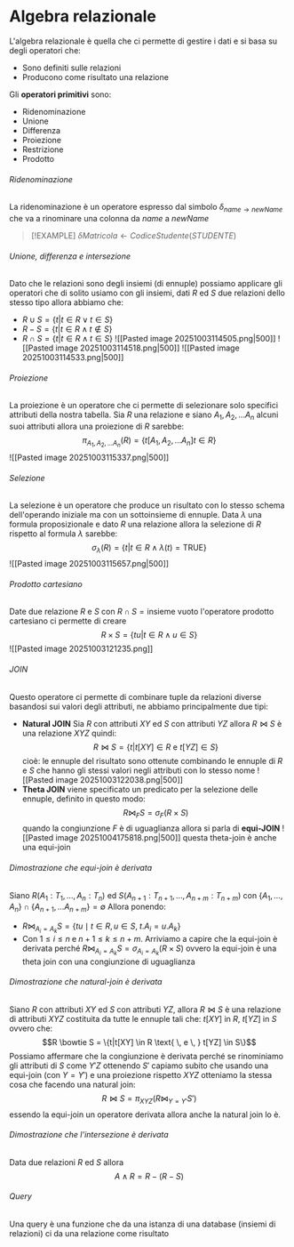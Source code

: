 # Algebra relazionale

L'algebra relazionale è quella che ci permette di gestire i dati e si basa su degli operatori che:
- Sono definiti sulle relazioni
- Producono come risultato una relazione

Gli **operatori primitivi** sono:
- Ridenominazione
- Unione
- Differenza
- Proiezione
- Restrizione
- Prodotto

###### Ridenominazione
La ridenominazione è un operatore espresso dal simbolo $\delta_{name\rightarrow newName}$  che va a rinominare una colonna da $name$ a $newName$

> [!EXAMPLE]
> $\delta Matricola \leftarrow CodiceStudente (STUDENTE)$ 

###### Unione, differenza e intersezione
Dato che le relazioni sono degli insiemi (di ennuple) possiamo applicare gli operatori che di solito usiamo con gli insiemi, dati $R$ ed $S$ due relazioni dello stesso tipo allora abbiamo che:
- $R \cup S = \{t | t \in R \vee t \in S\}$
- $R - S = \{t | t \in R \wedge t \notin S\}$
- $R \cap S = \{t | t \in R \wedge t \in S\}$
![[Pasted image 20251003114505.png|500]]
![[Pasted image 20251003114518.png|500]]
![[Pasted image 20251003114533.png|500]]
###### Proiezione
La proiezione è un operatore che ci permette di selezionare solo specifici attributi della nostra tabella. Sia $R$ una relazione e siano $A_1, A_2, ... A_n$ alcuni suoi attributi allora una proiezione di $R$ sarebbe:
$$\pi_{A_1, A_2, ... A_n}(R) = \{t[A_1, A_2, ... A_n]t \in R\}$$
![[Pasted image 20251003115337.png|500]]
###### Selezione
La selezione è un operatore che produce un risultato con lo stesso schema dell'operando iniziale ma con un sottoinsieme di ennuple. Data $\lambda$ una formula proposizionale e dato $R$ una relazione allora la selezione di $R$ rispetto al formula $\lambda$ sarebbe:
$$\sigma_\lambda(R) = \{t|t\in R ∧ \lambda(t) = \text{TRUE}\}$$
 ![[Pasted image 20251003115657.png|500]]
###### Prodotto cartesiano
Date due relazione $R$ e $S$ con $R ∩ S = \text{insieme vuoto}$ l'operatore prodotto cartesiano ci permette di creare $$R \times S = \{tu| t \in R ∧ u \in S\}$$
![[Pasted image 20251003121235.png]]
###### JOIN
Questo operatore ci permette di combinare tuple da relazioni diverse basandosi sui valori degli attributi, ne abbiamo principalmente due tipi:
- **Natural JOIN**
  Sia $R$ con attributi $XY$ ed $S$ con attributi $YZ$ allora $R⋈S$ è una relazione $XYZ$ quindi: $$R⋈S = \{t|t[XY] \in R \text{ e } t[YZ] \in S\}$$
  cioè: le ennuple del risultato sono ottenute combinando le ennuple di $R$ e $S$ che hanno gli stessi valori negli attributi con lo stesso nome
  ![[Pasted image 20251003122038.png|500]]
- **Theta JOIN**
  viene specificato un predicato per la selezione delle ennuple, definito in questo modo: $$R⋈_F S = \sigma_F(R\times S)$$ quando la congiunzione $F$ è di uguaglianza allora si parla di **equi-JOIN**
  ![[Pasted image 20251004175818.png|500]]
  questa theta-join è anche una equi-join

###### Dimostrazione che equi-join è derivata
Siano $R(A_1:T_1, \dots, A_n:T_n)$ ed $S(A_{n+1}:T_{n+1}, \dots, A_{n+m}:T_{n+m})$ con $\{A_1,\dots,A_n\}∩\{A_{n+1}, \dots A_{n+m}\} = ∅$ 
Allora ponendo:
- $R \bowtie_{A_i = A_k} S = \{ tu \mid t \in R, u \in S, \; t.A_i = u.A_k \}$
- $\text{Con } 1 \leq i \leq n \; \text{e} \; n+1 \leq k \leq n+m.$
Arriviamo a capire che la equi-join è derivata perché $R \bowtie_{A_i = A_k} S = \sigma_{A_i = A_k}(R \times S)$ ovvero la equi-join è una theta join con una congiunzione di uguaglianza

###### Dimostrazione che natural-join è derivata
Siano $R$ con attributi $XY$ ed $S$ con attributi $YZ$, allora $R \bowtie S$ è una relazione di attributi $XYZ$ costituita da tutte le ennuple tali che: $t[XY]$ in $R$, $t[YZ]$ in $S$ ovvero che: $$R \bowtie S = \{t|t[XY] \in R \text{ \, e \, } t[YZ] \in S\}$$ Possiamo affermare che la congiunzione è derivata perché se rinominiamo gli attributi di $S$ come $Y'Z$ ottenendo $S'$ capiamo subito che usando una equi-join (con $Y = Y'$) e una proiezione rispetto $XYZ$ otteniamo la stessa cosa che facendo una natural join: $$R \bowtie S = \pi_{XYZ}(R\bowtie_{Y=Y'}S')$$
essendo la equi-join un operatore derivata allora anche la natural join lo è.


###### Dimostrazione che l'intersezione è derivata
Data due relazioni $R$ ed $S$ allora $$A\wedge R = R-(R-S)$$
###### Query
Una query è una funzione che da una istanza di una database (insiemi di relazioni) ci da una relazione come risultato